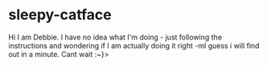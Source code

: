 # sleepy-catface

Hi I am Debbie. I have no idea what I'm doing - just following the instructions and wondering if I am actually doing it right -mI guess i will find out in a minute. Cant wait :~}>
